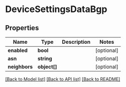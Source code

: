 # DeviceSettingsDataBgp

## Properties
Name | Type | Description | Notes
------------ | ------------- | ------------- | -------------
**enabled** | **bool** |  | [optional] 
**asn** | **string** |  | [optional] 
**neighbors** | **object[]** |  | [optional] 

[[Back to Model list]](../README.md#documentation-for-models) [[Back to API list]](../README.md#documentation-for-api-endpoints) [[Back to README]](../README.md)


